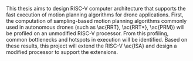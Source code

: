 
This thesis aims to design RISC-V computer architecture that supports the fast execution of motion planning algorithms for drone applications. First, the computation of sampling-based motion planning algorithms commonly used in autonomous drones (such as \ac{RRT}, \ac{RRT*}, \ac{PRM}) will be profiled on an unmodified RISC-V processor. From this profiling, common bottlenecks and hotspots in execution will be identified. Based on these results, this project will extend the RISC-V \ac{ISA} and design a modified processor to support the extensions.
